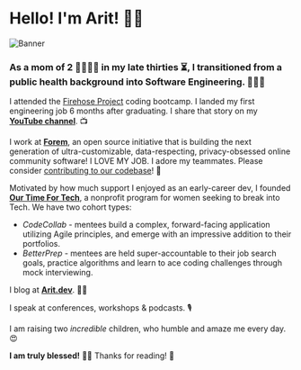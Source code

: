 # Hello! I'm Arit! 👋🏾

![Banner](https://i.ibb.co/S6cHcjM/github-readme-banner.png)

### As a mom of 2 👨‍👩‍👧‍👦  in my late thirties ⏳, I transitioned from a public health background into Software Engineering. 👩🏽‍💻

I attended the [Firehose Project](https://thefirehoseproject.com/) coding bootcamp. I landed my first engineering job 6 months after graduating. I share that story on my [**YouTube channel**](https://www.youtube.com/watch?v=rc5AyncB_Xw). 📺

I work at [**Forem**](https://www.forem.com/), an open source initiative that is building the next generation of ultra-customizable, data-respecting, privacy-obsessed online community software! I LOVE MY JOB. I adore my teammates. Please consider [contributing to our codebase](https://github.com/forem/forem)! 🌱

Motivated by how much support I enjoyed as an early-career dev, I founded [**Our Time For Tech**](https://ourtimefortech.org/), a nonprofit program for women seeking to break into Tech.
We have two cohort types:
 - *CodeCollab* - mentees build a complex, forward-facing application utilizing Agile principles, and emerge with an impressive addition to their portfolios.
 - *BetterPrep* - mentees are held super-accountable to their job search goals, practice algorithms and learn to ace coding challenges through mock interviewing.

I blog at [**Arit.dev**](https://arit.dev). ✍🏾

I speak at conferences, workshops & podcasts. 🎙️ 

I am raising two *incredible* children, who humble and amaze me every day. 😍

**I am truly blessed!** 🙏🏾 Thanks for reading! 💛
